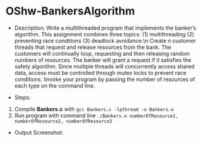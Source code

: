 # OShw-BankersAlgorithm
- Description:
Write a multithreaded program that implements the banker’s algorithm. 
This assignment combines three topics: (1) multithreading (2) preventing race conditions (3) deadlock avoidance.\n
Create n customer threads that request and release resources from the bank. The customers will continually loop, requesting and then releasing random numbers of resources. The banker will grant a request if it satisfies the safety algorithm.
Since multiple threads will concurrently access shared data, access must be controlled through mutex locks to prevent race conditions.
Iinvoke your program by passing the number of resources of each type on the command line.


- Steps:
1. Compile **Bankers.c** with ```gcc Bankers.c -lpthread -o Bankers.o```
2. Run program with command line ```./Bankers.o numberOfResource1, numberOfResource2, numberOfResource3```

- Output Screenshot:
